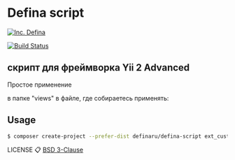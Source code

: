 # Defina script

[![Inc. Defina](https://definaru.github.io/assets/images/button11.png)](https://defina.ru)

[![Build Status](https://travis-ci.org/joemccann/dillinger.svg?branch=master)](https://defina.ru/blog/defina-script)

скрипт для фреймворка Yii 2 Advanced
---------
Простое применение

в папке "views"
в файле, где собираетесь применять:

## Usage

```sh
$ composer create-project --prefer-dist definaru/defina-script ext_cust
```

LICENSE
:clipboard: [BSD 3-Clause](https://github.com/definaru/defina-script/blob/master/LICENSE.md)
